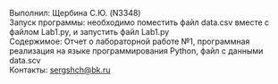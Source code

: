 Выполнил: Щербина С.Ю. (N3348)  
Запуск программы: необходимо поместить файл data.csv вместе с файлом Lab1.py, и запустить файл Lab1.py  
Содержимое: Отчет о лабораторной работе №1, программная реализация на языке программирования Python, файл с данными data.scv  
Контакты: sergshch@bk.ru
